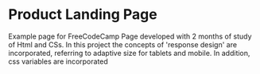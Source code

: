 # Product Landing Page
 Example page for FreeCodeCamp
Page developed with 2 months of study of Html and CSs. In this project the concepts of 'response design' are incorporated, referring to adaptive size for tablets and mobile.
In addition, css variables are incorporated